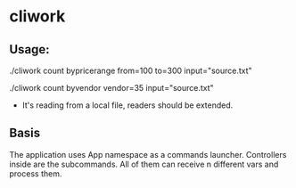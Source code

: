 # cliwork

## Usage:

./cliwork count bypricerange from=100 to=300 input="source.txt"

./cliwork count byvendor vendor=35 input="source.txt"

* It's reading from a local file, readers should be extended.

## Basis

The application uses App namespace as a commands launcher. Controllers inside are the subcommands. All of them can receive n different vars and process them.
